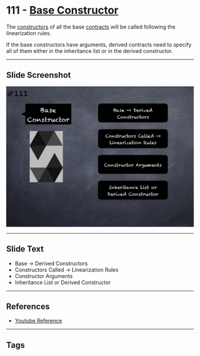 # 111 - [Base Constructor](Base%20Constructor.md)
The [constructors](../2.%20Solidity%20101/Constructor.md) of all the base [contracts](../1.%20Ethereum101/Smart%20Contracts.md) will be called following the linearization rules. 

If the base constructors have arguments, derived contracts need to specify all of them either in the inheritance list or in the derived constructor.
___
## Slide Screenshot
![111.png](../../images/3.%20Solidity%20201/111.png)
___
## Slide Text
- Base -> Derived Constructors
- Constructors Called -> Linearization Rules
- Constructor Arguments
- Inheritance List or Derived Constructor
___
## References
- [Youtube Reference](https://youtu.be/3bFgsmsQXrE?t=812)
___
## Tags